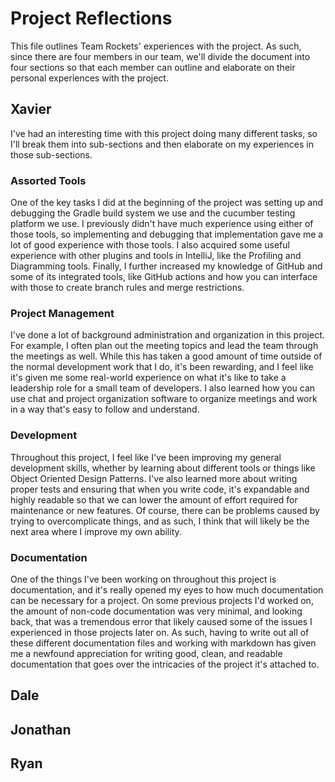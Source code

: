 # Project Reflections

This file outlines Team Rockets' experiences with the project. As such, since there are four members in our team, we'll divide the document into four sections so that each member can outline and elaborate on their personal experiences with the project.

## Xavier

I've had an interesting time with this project doing many different tasks, so I'll break them into sub-sections and then elaborate on my experiences in those sub-sections.

### Assorted Tools

One of the key tasks I did at the beginning of the project was setting up and debugging the Gradle build system we use and the cucumber testing platform we use. I previously didn't have much experience using either of those tools, so implementing and debugging that implementation gave me a lot of good experience with those tools. I also acquired some useful experience with other plugins and tools in IntelliJ, like the Profiling and Diagramming tools. Finally, I further increased my knowledge of GitHub and some of its integrated tools, like GitHub actions and how you can interface with those to create branch rules and merge restrictions.

### Project Management

I've done a lot of background administration and organization in this project. For example, I often plan out the meeting topics and lead the team through the meetings as well. While this has taken a good amount of time outside of the normal development work that I do, it's been rewarding, and I feel like it's given me some real-world experience on what it's like to take a leadership role for a small team of developers. I also learned how you can use chat and project organization software to organize meetings and work in a way that's easy to follow and understand.

### Development

Throughout this project, I feel like I've been improving my general development skills, whether by learning about different tools or things like Object Oriented Design Patterns. I've also learned more about writing proper tests and ensuring that when you write code, it's expandable and highly readable so that we can lower the amount of effort required for maintenance or new features. Of course, there can be problems caused by trying to overcomplicate things, and as such, I think that will likely be the next area where I improve my own ability.

### Documentation

One of the things I've been working on throughout this project is documentation, and it's really opened my eyes to how much documentation can be necessary for a project. On some previous projects I'd worked on, the amount of non-code documentation was very minimal, and looking back, that was a tremendous error that likely caused some of the issues I experienced in those projects later on. As such, having to write out all of these different documentation files and working with markdown has given me a newfound appreciation for writing good, clean, and readable documentation that goes over the intricacies of the project it's attached to. 

## Dale

## Jonathan

## Ryan
